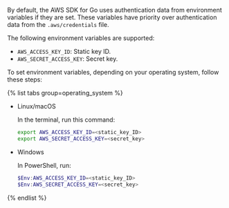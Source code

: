 By default, the AWS SDK for Go uses authentication data from environment variables if they are set. These variables have priority over authentication data from the `.aws/credentials` file.

The following environment variables are supported:

* `AWS_ACCESS_KEY_ID`: Static key ID.
* `AWS_SECRET_ACCESS_KEY`: Secret key.

To set environment variables, depending on your operating system, follow these steps:

{% list tabs group=operating_system %}

- Linux/macOS

    In the terminal, run this command:

    ```bash
    export AWS_ACCESS_KEY_ID=<static_key_ID>
    export AWS_SECRET_ACCESS_KEY=<secret_key>
    ```

- Windows

    In PowerShell, run:

    ```powershell
    $Env:AWS_ACCESS_KEY_ID=<static_key_ID>
    $Env:AWS_SECRET_ACCESS_KEY=<secret_key>
    ```

{% endlist %}